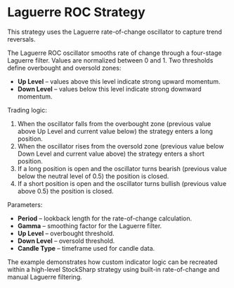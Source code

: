 # Laguerre ROC Strategy

This strategy uses the Laguerre rate-of-change oscillator to capture trend reversals.

The Laguerre ROC oscillator smooths rate of change through a four-stage Laguerre filter.
Values are normalized between 0 and 1. Two thresholds define overbought and oversold zones:

- **Up Level** – values above this level indicate strong upward momentum.
- **Down Level** – values below this level indicate strong downward momentum.

Trading logic:

1. When the oscillator falls from the overbought zone (previous value above Up Level
   and current value below) the strategy enters a long position.
2. When the oscillator rises from the oversold zone (previous value below Down Level
   and current value above) the strategy enters a short position.
3. If a long position is open and the oscillator turns bearish (previous value below the neutral
   level of 0.5) the position is closed.
4. If a short position is open and the oscillator turns bullish (previous value above 0.5)
   the position is closed.

Parameters:

- **Period** – lookback length for the rate-of-change calculation.
- **Gamma** – smoothing factor for the Laguerre filter.
- **Up Level** – overbought threshold.
- **Down Level** – oversold threshold.
- **Candle Type** – timeframe used for candle data.

The example demonstrates how custom indicator logic can be recreated within a high-level
StockSharp strategy using built-in rate-of-change and manual Laguerre filtering.
